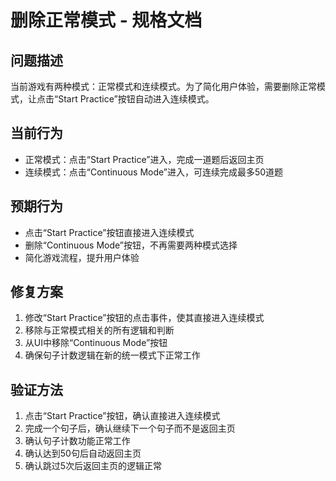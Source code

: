 # 删除正常模式 - 规格文档

## 问题描述
当前游戏有两种模式：正常模式和连续模式。为了简化用户体验，需要删除正常模式，让点击“Start Practice”按钮自动进入连续模式。

## 当前行为
- 正常模式：点击“Start Practice”进入，完成一道题后返回主页
- 连续模式：点击“Continuous Mode”进入，可连续完成最多50道题

## 预期行为
- 点击“Start Practice”按钮直接进入连续模式
- 删除“Continuous Mode”按钮，不再需要两种模式选择
- 简化游戏流程，提升用户体验

## 修复方案
1. 修改“Start Practice”按钮的点击事件，使其直接进入连续模式
2. 移除与正常模式相关的所有逻辑和判断
3. 从UI中移除“Continuous Mode”按钮
4. 确保句子计数逻辑在新的统一模式下正常工作

## 验证方法
1. 点击“Start Practice”按钮，确认直接进入连续模式
2. 完成一个句子后，确认继续下一个句子而不是返回主页
3. 确认句子计数功能正常工作
4. 确认达到50句后自动返回主页
5. 确认跳过5次后返回主页的逻辑正常